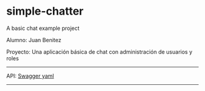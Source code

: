 # simple-chatter
A basic chat example project

Alumno: Juan Benitez

Proyecto: Una aplicación básica de chat con administración de usuarios y roles

-----

API: [Swagger yaml](https://github.com/juan-benitez/simple-chatter/blob/develop/docs/simple-chatter.yaml)

-----
